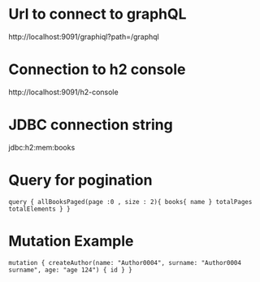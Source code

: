 # Url to connect to graphQL

http://localhost:9091/graphiql?path=/graphql

# Connection to h2 console

http://localhost:9091/h2-console

# JDBC connection string

jdbc:h2:mem:books

# Query for pogination

`
query {
allBooksPaged(page :0 , size : 2){
books{
name
}
totalPages
totalElements
}
}
`

# Mutation Example

`
mutation {
createAuthor(name: "Author0004", surname: "Author0004 surname", age: "age 124") {
id
}
}
`


